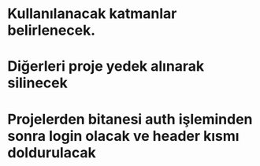 ﻿# Kullanılanacak katmanlar belirlenecek.
# Diğerleri proje yedek alınarak silinecek
# Projelerden bitanesi auth işleminden sonra login olacak ve header kısmı doldurulacak
